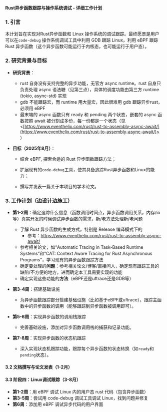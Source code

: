 **Rust异步函数跟踪与操作系统调试 - 详细工作计划**&#x20;

### 1. 引言

本计划旨在实现对Rust异步函数和 Linux 操作系统的调试跟踪。最终愿景是用户可以在`code-debug` 操作系统调试工具中利用 GDB 跟踪 Linux，利用 eBPF 跟踪Rust 异步函数（这个异步函数可能运行于内核态，也可能运行于用户态）。

### 2. 研究背景与目标

- **研究背景**：

  - rust 自身没有支持完整的异步功能，无官方 async runtime。rust 自身只负责处理 async 语法糖（见第三点），具体的调度功能由第三方 runtime (tokio, async-std) 实现
  - gdb 不能跟踪宏，而 runtime 用大量宏，因此很难用 gdb 跟踪异步rust，必须用 eBPF
  - 最末端的 async 函数只有 ready 和 pending 两个状态，嵌套的 async 函数按照 await 被分割成多份，每一份都是一个状态（见 <[https://www.eventhelix.com/rust/rust-to-assembly-async-await/](https://www.eventhelix.com/rust/rust-to-assembly-async-await/)> ）

- **目标（2025年8月）**：

  - 结合 eBPF, 探索合适的 Rust 异步函数跟踪方法；

  - 扩展现有的`code-debug`工具，使其具备追踪Rust异步函数和Linux的能力；

  - 撰写并发表一篇关于本项目的学术论文。

### 3. 工作计划（边设计边施工）

- **第1-2周**：确定追踪什么信息（函数调用时间点，异步函数调用关系，内存/io等）真实开发的时候调试异步函数的需求，新/老方法处理新/老问题

  - 了解 Rust 异步函数的生成方式，特别是 Release 编译模式下的
    - 参考：<https://www.eventhelix.com/rust/rust-to-assembly-async-await/>
  - 参考相关论文，如“Automatic Tracing in Task-Based Runtime Systems”和“CAT: Context Aware Tracing for Rust Asynchronous Programs”，学习现有的异步函数跟踪方法
  - 确定要处理的**问题**：参考相关论文/博客/直接问人，确定现有跟踪工具的缺陷/不方便的地方，进而确定本工具需要实现的功能
  - 确定实现这些功能的**方法**（eBPF还是uftrace还是GDB等）

- **第3-4周**：搭建基础设施

  - 为异步函数跟踪部分搭建基础设施（比如基于eBPF或uftrace），跟踪主函数中的异步函数的调用（能够跟踪到异步函数被调用即可）。

- **第5-6周**：实现异步函数的调用栈跟踪

  - 完善基础设施，添加对异步函数调用栈的捕获和记录功能。

- **第7-8周**：实现异步函数的状态机跟踪

  - 深入实现状态机跟踪功能，跟踪每个异步函数的状态转换（如`ready`和`pending`状态）。

#### **3.2 文档撰写与论文发表（1-2月）**

#### **3.3 阶段四：Linux调试跟踪（3-8月）**


- **第1-2周**：用 eBPF 调试 Linux 内的用户态 rust 代码（包含异步函数）
- **第3-5周**：尝试用 code-debug 调试工具调试 Linux，找到问题并修复
- **第6周**：添加用 eBPF 调试异步代码的用户界面
